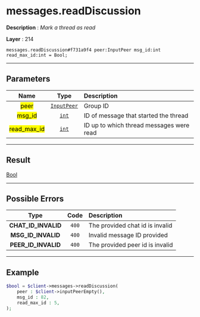 # messages.readDiscussion

**Description** : *Mark a thread as read*

**Layer** : 214

```tl
messages.readDiscussion#f731a9f4 peer:InputPeer msg_id:int read_max_id:int = Bool;
```

---

## Parameters

| Name | Type | Description |
| :---: | :---: | :--- |
| <mark>peer</mark> | [`InputPeer`](type/InputPeer) | Group ID |
| <mark>msg_id</mark> | [`int`](type/int) | ID of message that started the thread |
| <mark>read_max_id</mark> | [`int`](type/int) | ID up to which thread messages were read |

---

## Result

[Bool](type/Bool)

---

## Possible Errors

| Type | Code | Description |
| :---: | :---: | :--- |
| **CHAT_ID_INVALID** | `400` | The provided chat id is invalid |
| **MSG_ID_INVALID** | `400` | Invalid message ID provided |
| **PEER_ID_INVALID** | `400` | The provided peer id is invalid |

---

## Example

```php
$bool = $client->messages->readDiscussion(
	peer : $client->inputPeerEmpty(),
	msg_id : 82,
	read_max_id : 5,
);
```